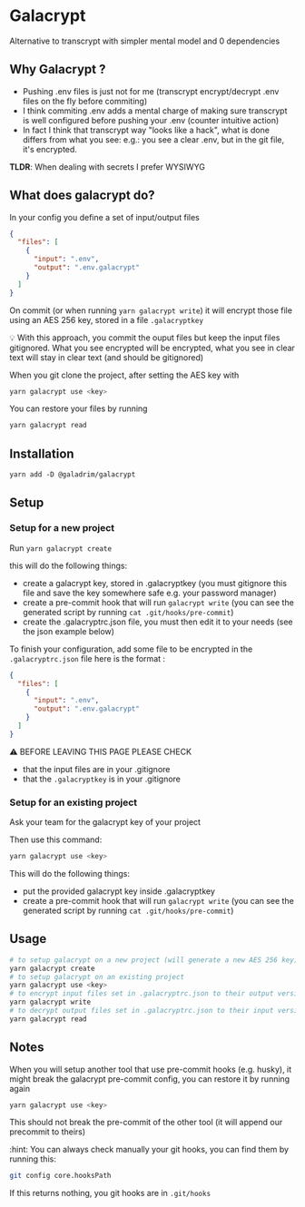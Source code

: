 # Galacrypt

Alternative to transcrypt with simpler mental model and 0 dependencies

## Why Galacrypt ?

- Pushing .env files is just not for me (transcrypt encrypt/decrypt .env files on the fly before commiting)
- I think commiting .env adds a mental charge of making sure transcrypt is well configured before pushing your .env (counter intuitive action)
- In fact I think that transcrypt way "looks like a hack", what is done differs from what you see:
  e.g.: you see a clear .env, but in the git file, it's encrypted.

**TLDR**: When dealing with secrets I prefer WYSIWYG

## What does galacrypt do?

In your config you define a set of input/output files

```json
{
  "files": [
    {
      "input": ".env",
      "output": ".env.galacrypt"
    }
  ]
}
```

On commit (or when running `yarn galacrypt write`) it will encrypt those file using an AES 256 key, stored in a file `.galacryptkey`

:bulb: With this approach, you commit the ouput files but keep the input files gitignored.
What you see encrypted will be encrypted, what you see in clear text will stay in clear text (and should be gitignored)

When you git clone the project, after setting the AES key with

```bash
yarn galacrypt use <key>
```

You can restore your files by running

```bash
yarn galacrypt read
```

## Installation

`yarn add -D @galadrim/galacrypt`

## Setup

### Setup for a new project

Run `yarn galacrypt create`

this will do the following things:

- create a galacrypt key, stored in .galacryptkey (you must gitignore this file and save the key somewhere safe e.g. your password manager)
- create a pre-commit hook that will run `galacrypt write` (you can see the generated script by running `cat .git/hooks/pre-commit`)
- create the .galacryptrc.json file, you must then edit it to your needs (see the json example below)

To finish your configuration, add some file to be encrypted in the `.galacryptrc.json` file
here is the format :

```json
{
  "files": [
    {
      "input": ".env",
      "output": ".env.galacrypt"
    }
  ]
}
```

:warning: BEFORE LEAVING THIS PAGE PLEASE CHECK

- that the input files are in your .gitignore
- that the `.galacryptkey` is in your .gitignore

### Setup for an existing project

Ask your team for the galacrypt key of your project

Then use this command:

```bash
yarn galacrypt use <key>
```

This will do the following things:

- put the provided galacrypt key inside .galacryptkey
- create a pre-commit hook that will run `galacrypt write` (you can see the generated script by running `cat .git/hooks/pre-commit`)

## Usage

```bash
# to setup galacrypt on a new project (will generate a new AES 256 key)
yarn galacrypt create
# to setup galacrypt on an existing project
yarn galacrypt use <key>
# to encrypt input files set in .galacryptrc.json to their output versions
yarn galacrypt write
# to decrypt output files set in .galacryptrc.json to their input versions
yarn galacrypt read
```

## Notes

When you will setup another tool that use pre-commit hooks (e.g. husky), it might break the galacrypt pre-commit config, you can restore it by running again

```bash
yarn galacrypt use <key>
```

This should not break the pre-commit of the other tool (it will append our precommit to theirs)

:hint: You can always check manually your git hooks, you can find them by running this:

```bash
git config core.hooksPath
```

If this returns nothing, you git hooks are in `.git/hooks`
